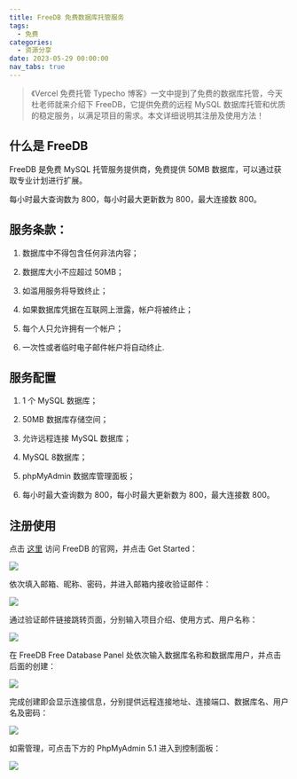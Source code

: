 ```yaml
---
title: FreeDB 免费数据库托管服务
tags:
  - 免费
categories:
  - 资源分享
date: 2023-05-29 00:00:00
nav_tabs: true
---
```


> 《Vercel 免费托管 Typecho 博客》一文中提到了免费的数据库托管，今天杜老师就来介绍下 FreeDB，它提供免费的远程 MySQL 数据库托管和优质的稳定服务，以满足项目的需求。本文详细说明其注册及使用方法！

<!-- more -->

## 什么是 FreeDB

FreeDB 是免费 MySQL 托管服务提供商，免费提供 50MB 数据库，可以通过获取专业计划进行扩展。

每小时最大查询数为 800，每小时最大更新数为 800，最大连接数 800。

## 服务条款：

1. 数据库中不得包含任何非法内容；

2. 数据库大小不应超过 50MB；

3. 如滥用服务将导致终止；

4. 如果数据库凭据在互联网上泄露，帐户将被终止；

5. 每个人只允许拥有一个帐户；

6. 一次性或者临时电子邮件帐户将自动终止.

## 服务配置

1. 1 个 MySQL 数据库；

2. 50MB 数据库存储空间；

3. 允许远程连接 MySQL 数据库；

4. MySQL 8数据库；

5. phpMyAdmin 数据库管理面板；

6. 每小时最大查询数为 800，每小时最大更新数为 800，最大连接数 800。

## 注册使用

点击 [这里](https://freedb.tech/) 访问 FreeDB 的官网，并点击 Get Started：

![](https://cdn.dusays.com/2023/05/590-1.jpg)

依次填入邮箱、昵称、密码，并进入邮箱内接收验证邮件：

![](https://cdn.dusays.com/2023/05/590-2.jpg)

通过验证邮件链接跳转页面，分别输入项目介绍、使用方式、用户名称：

![](https://cdn.dusays.com/2023/05/590-3.jpg)

在 FreeDB Free Database Panel 处依次输入数据库名称和数据库用户，并点击后面的创建：

![](https://cdn.dusays.com/2023/05/590-4.jpg)

完成创建即会显示连接信息，分别提供远程连接地址、连接端口、数据库名、用户名及密码：

![](https://cdn.dusays.com/2023/05/587-1.jpg)

如需管理，可点击下方的 PhpMyAdmin 5.1 进入到控制面板：

![](https://cdn.dusays.com/2023/05/590-5.jpg)